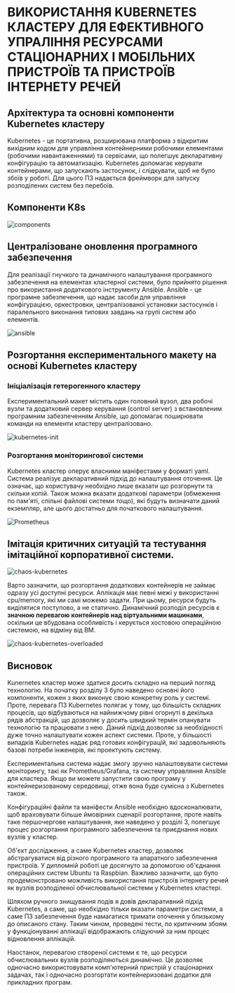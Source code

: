 # ВИКОРИСТАННЯ KUBERNETES КЛАСТЕРУ ДЛЯ ЕФЕКТИВНОГО УПРАЛІННЯ РЕСУРСАМИ СТАЦІОНАРНИХ І МОБІЛЬНИХ ПРИСТРОЇВ ТА ПРИСТРОЇВ ІНТЕРНЕТУ РЕЧЕЙ

## Архітектура та основні компоненти Kubernetes кластеру

Kubernetes - це портативна, розширювана платформа з відкритим вихідним кодом для управління контейнерними робочими елементами (робочими навантаженнями) та сервісами, що полегшує декларативну конфігурацію та автоматизацію. Kubernetes допомагає керувати контейнерами, що запускають застосунок, і слідкувати, щоб не було збоїв у роботі. Для цього ПЗ надається фреймворк для запуску розподілених систем без перебоїв.

## Компоненти K8s

![components](https://d33wubrfki0l68.cloudfront.net/7016517375d10c702489167e704dcb99e570df85/7bb53/images/docs/components-of-kubernetes.png)

## Централізоване оновлення програмного забезпечення

Для реалізації гнучкого та динамічного налаштування програмного забезпечення на елементах кластерної системи, було прийнято рішення про використання додаткового інструменту Ansible.
Ansible - це програмне забезпечення, що надає засоби для управління конфігурацією, оркестровки, централізованої установки застосунків і паралельного виконання типових завдань на групі систем або елементів.

![ansible](https://miro.medium.com/max/875/1*v7l8J0w2u7L__B7zDKzpqQ.png)

## Розгортання експериментального макету на основі Kubernetes кластеру

### Ініціалізація гетерогенного кластеру

Експериментальний макет містить один головний вузол, два робочі вузли та додатковий сервер керування (control server) з встановленим програмним забезпеченням Ansible, що допомагає поширювати команди на елементи кластеру централізовано.

![kubernetes-init](https://miro.medium.com/max/1151/1*vxtANihbv7dgnkJ2ioPSxw.png)

### Розгортання моніторингової системи

Kubernetes кластер оперує власними маніфестами у форматі yaml. Система реалізує декларативний підхід до налаштування оточення. Це означає, що користувачу необхідно лише вказати що розгорнути та скільки копій. Також можна вказати додаткові параметри (обмеження по пам'яті, спільні файлові системи тощо), які будуть визначати даний екземпляр, але цього достатньо для початкового налаштування.

![Prometheus](https://assets.balena.io/blog-common/archive/2019/05/node-exporter.png)

## Імітація критичних ситуацій та тестування імітаційної корпоративної системи.

![chaos-kubernetes](https://blog.flant.com/wp-content/uploads/sites/2/2021/03/flant-chaos-engineering.png)

Варто зазначити, що розгортання додаткових контейнерів не займає одразу усі доступні ресурси. Аплікація має певні межі у використанні cpu/memory, які ми самі можемо задати. При цьому, ресурси будуть виділятися поступово, а не статично. Динамічний розподіл ресурсів є **значною перевагою контейнерів над віртуальними машинами**, оскільки це вбудована особливість і керується хостовою операційною системою, на відміну від ВМ.

![chaos-kubernetes-overloaded](https://miro.medium.com/max/1400/0*Qn9oEBL7bQ_ZYO1B)

## Висновок

Kunernetes кластер може здатися досить складно на перший погляд технологію. На початку розділу 3 було наведено основні його компоненти, кожен з яких виконує свою конкретну роль у системі. Проте, перевага ПЗ Kubernetes полягає у тому, що більшість складних процесів, що відбуваються на найнижчому рівні огорнуті в декілька рядів абстракцій, що дозволяє у досить швидкий термін опанувати технологію та працювати з нею. Даний підхід дозволяє за необхідності дуже точно налаштувати кожен аспект системи. Проте, у більшості випадків Kubernetes надає ряд готових конфігурацій, які задовольняють базові потреби інженерів, які проектують систему.

Експериментальна система надає змогу зручно налаштовувати системи моніторингу, такі як Prometheus/Grafana, та систему управляння Ansible для кластера. Якщо ви можете запустити свою програму у контейнеризованому середовищі, отже вона буде сумісна з Kubernetes також.

Конфігураційні файли та маніфести Ansible необхідно вдосконалювати, щоб враховувати більше ймовірних сценарії розгортання, проте навіть таке першочергове налаштування, яке наведено у розділі 3, полегшує процес розгортання програмного забезпечення та приєднання нових вузлів у кластер.

Об'єкт дослідження, а саме Kubernetes кластер, дозволяє абстрагуватися від різного програмного та апаратного забезпечення пристроїв. У дипломній роботі це досягнуто за допомогою об'єднання операційних систем Ubuntu та Raspbian. Важливо зазначити, що було продемонстровано можливість використання пристроїв інтернету речей як вузлів розподіленої обчислювальної системи у Kubernetes кластері.

Шляхом ручного знищування подів я довів декларативний підхід Kubernetes, а саме, що необхідно тільки вказати параметри системи, а саме ПЗ забезпечення буде намагатися тримати оточення у близькому до описаного стану. Таким чином, проведені тести, по критичним збоям у функціонуванні аплікації відображають слідуючий за ним процес відновлення аплікацій.

Наостанок, перевагою створеної системи є те, що ресурси обчислювальних вузлів розподіляються динамічно. Це дозволяє одночасно використовувати комп'ютерний пристрій у стаціонарних задачах, так і одночасно розгортати контейнеризовані додатки для прикладних програм.